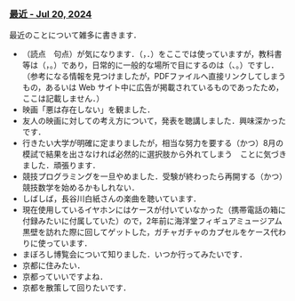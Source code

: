 <head prefix="og: http://ogp.me/ns# fb: http://ogp.me/ns/fb# article: http://ogp.me/ns/article#">
  <meta property="og:title" content="最近 - Jul 20, 2024" />
  <meta property="og:type" content="article" />
  <meta property="og:url" content="https://juten10x.github.io/note/recent_Jul-20-2024.html" />
 <meta property="og:image" content="https://juten10x.github.io/images_for_ogp/IMG_2486.jpeg" />
  <meta property="og:site_name" content="juten10x.github.io" />
  <meta name="twitter::card" content="summary_large_image" />
  <!-- <meta property="og:description" content="ページのディスクリプション" /> -->
  <!-- <meta property="og:locale" content="ローカル言語" /> -->
</head>

### [最近 - Jul 20, 2024](https://juten10x.github.io/note/recent_Jul-20-2024.html)

最近のことについて雑多に書きます．

* （読点　句点）が気になります．（，．）をここでは使っていますが，教科書等は（，。）であり，日常的に一般的な場所で目にするのは（、。）ですし．（参考になる情報を見つけましたが，PDFファイルへ直接リンクしてしまうもの，あるいは Web サイト中に広告が掲載されているものであったため，ここは記載しません．）
* 映画「悪は存在しない」を観ました．
* 友人の映画に対しての考え方について，発表を聴講しました．興味深かったです．
* 行きたい大学が明確に定まりましたが，相当な努力を要する（かつ）8月の模試で結果を出さなければ必然的に選択肢から外れてしまう　ことに気づきました．頑張ります．
* 競技プログラミングを一旦やめました．受験が終わったら再開する（かつ）競技数学を始めるかもしれない．
* しばしば，長谷川白紙さんの楽曲を聴いています．
* 現在使用しているイヤホンにはケースが付いていなかった（携帯電話の箱に付録みたいに付属していた）ので，2年前に海洋堂フィギュアミュージアム黒壁を訪れた際に回してゲットした，ガチャガチャのカプセルをケース代わりに使っています．
* まぼろし博覧会について知りました．いつか行ってみたいです．
* 京都に住みたい．
* 京都っていいですよね．
* 京都を散策して回りたいです．

